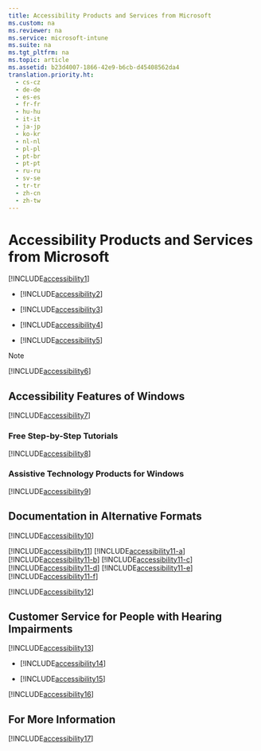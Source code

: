 ```yaml
---
title: Accessibility Products and Services from Microsoft
ms.custom: na
ms.reviewer: na
ms.service: microsoft-intune
ms.suite: na
ms.tgt_pltfrm: na
ms.topic: article
ms.assetid: b23d4007-1866-42e9-b6cb-d45408562da4
translation.priority.ht: 
  - cs-cz
  - de-de
  - es-es
  - fr-fr
  - hu-hu
  - it-it
  - ja-jp
  - ko-kr
  - nl-nl
  - pl-pl
  - pt-br
  - pt-pt
  - ru-ru
  - sv-se
  - tr-tr
  - zh-cn
  - zh-tw
---
```

# Accessibility Products and Services from Microsoft
[!INCLUDE[accessibility1](../Token/accessibility1_md.md)]

-   [!INCLUDE[accessibility2](../Token/accessibility2_md.md)]

-   [!INCLUDE[accessibility3](../Token/accessibility3_md.md)]

-   [!INCLUDE[accessibility4](../Token/accessibility4_md.md)]

-   [!INCLUDE[accessibility5](../Token/accessibility5_md.md)]

> [!NOTE]
> [!INCLUDE[accessibility6](../Token/accessibility6_md.md)]

## Accessibility Features of Windows
[!INCLUDE[accessibility7](../Token/accessibility7_md.md)]

### Free Step-by-Step Tutorials
[!INCLUDE[accessibility8](../Token/accessibility8_md.md)]

### Assistive Technology Products for Windows
[!INCLUDE[accessibility9](../Token/accessibility9_md.md)]

## Documentation in Alternative Formats
[!INCLUDE[accessibility10](../Token/accessibility10_md.md)]

[!INCLUDE[accessibility11](../Token/accessibility11_md.md)]
[!INCLUDE[accessibility11-a](../Token/accessibility11-a_md.md)]
[!INCLUDE[accessibility11-b](../Token/accessibility11-b_md.md)]
[!INCLUDE[accessibility11-c](../Token/accessibility11-c_md.md)]
[!INCLUDE[accessibility11-d](../Token/accessibility11-d_md.md)]
[!INCLUDE[accessibility11-e](../Token/accessibility11-e_md.md)]
[!INCLUDE[accessibility11-f](../Token/accessibility11-f_md.md)]

[!INCLUDE[accessibility12](../Token/accessibility12_md.md)]

## Customer Service for People with Hearing Impairments
[!INCLUDE[accessibility13](../Token/accessibility13_md.md)]

-   [!INCLUDE[accessibility14](../Token/accessibility14_md.md)]

-   [!INCLUDE[accessibility15](../Token/accessibility15_md.md)]

[!INCLUDE[accessibility16](../Token/accessibility16_md.md)]

## For More Information
[!INCLUDE[accessibility17](../Token/accessibility17_md.md)]

